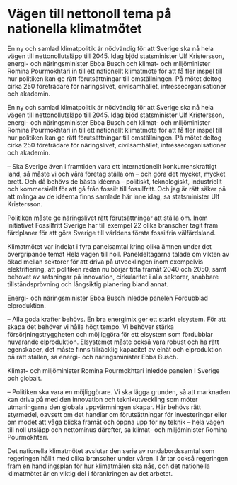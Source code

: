 # Vägen till nettonoll tema på nationella klimatmötet

En ny och samlad klimatpolitik är nödvändig för att Sverige ska nå hela vägen till nettonollutsläpp till 2045. Idag bjöd statsminister Ulf Kristersson, energi- och näringsminister Ebba Busch och klimat- och miljöminister Romina Pourmokhtari in till ett nationellt klimatmöte för att få fler inspel till hur politiken kan ge rätt förutsättningar till omställningen. På mötet deltog cirka 250 företrädare för näringslivet, civilsamhället, intresseorganisationer och akademin.

En ny och samlad klimatpolitik är nödvändig för att Sverige ska nå hela vägen till nettonollutsläpp till 2045. Idag bjöd statsminister Ulf Kristersson, energi- och näringsminister Ebba Busch och klimat- och miljöminister Romina Pourmokhtari in till ett nationellt klimatmöte för att få fler inspel till hur politiken kan ge rätt förutsättningar till omställningen. På mötet deltog cirka 250 företrädare för näringslivet, civilsamhället, intresseorganisationer och akademin.

– Ska Sverige även i framtiden vara ett internationellt konkurrenskraftigt land, så måste vi och våra företag ställa om – och göra det mycket, mycket brett. Och då behövs de bästa idéerna – politiskt, teknologiskt, industriellt och kommersiellt för att gå från fossilt till fossilfritt. Och jag är rätt säker på att många av de idéerna finns samlade här inne idag, sa statsminister Ulf Kristersson.

Politiken måste ge näringslivet rätt förutsättningar att ställa om. Inom initiativet Fossilfritt Sverige har till exempel 22 olika branscher tagit fram färdplaner för att göra Sverige till världens första fossilfria välfärdsland.

Klimatmötet var indelat i fyra panelsamtal kring olika ämnen under det övergripande temat Hela vägen till noll. Paneldeltagarna talade om vikten av ökad mellan sektorer för att driva på utvecklingen inom exempelvis elektrifiering, att politiken redan nu börjar titta framåt 2040 och 2050, samt behovet av satsningar på innovation, cirkularitet i alla sektorer, snabbare tillståndsprövning och långsiktig planering bland annat.

Energi- och näringsminister Ebba Busch inledde panelen Fördubblad elproduktion.

– Alla goda krafter behövs. En bra energimix ger ett starkt elsystem. För att skapa det behöver vi hålla högt tempo. Vi behöver stärka försörjningstryggheten och möjliggöra för ett elsystem som fördubblar nuvarande elproduktion. Elsystemet måste också vara robust och ha rätt egenskaper, det måste finns tillräcklig kapacitet av elnät och elproduktion på rätt ställen, sa energi- och näringsminister Ebba Busch.

Klimat- och miljöminister Romina Pourmokhtari inledde panelen I Sverige och globalt.

– Politiken ska vara en möjliggörare. Vi ska lägga grunden, så att marknaden kan driva på med den innovation och teknikutveckling som möter utmaningarna den globala uppvärmningen skapar. Här behövs rätt styrmedel, oavsett om det handlar om förutsättningar för investeringar eller om modet att våga blicka framåt och öppna upp för ny teknik – hela vägen till noll utsläpp och nettominus därefter, sa klimat- och miljöminister Romina Pourmokhtari.

Det nationella klimatmötet avslutar den serie av rundabordssamtal som regeringen hållit med olika branscher under våren. I år tar också regeringen fram en handlingsplan för hur klimatmålen ska nås, och det nationella klimatmötet är en viktig del i förankringen av det arbetet.
